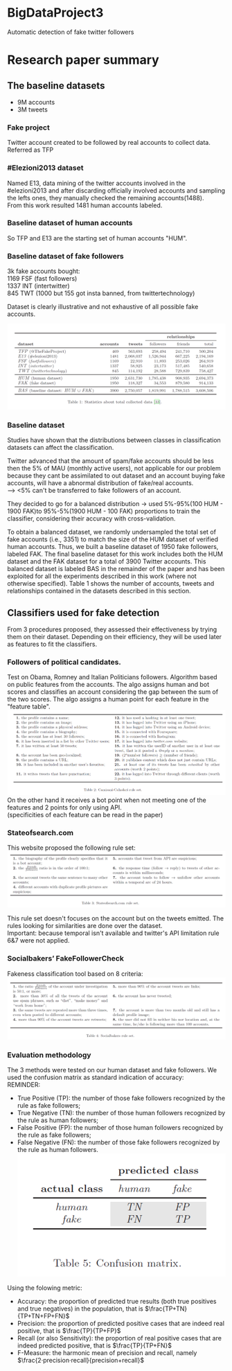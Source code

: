 # BigDataProject3
Automatic detection of fake twitter followers

# Research paper summary

## The baseline datasets
- 9M accounts
- 3M tweets
  
### Fake project
Twitter account created to be followed by real accounts to collect data.
Referred as TFP  
  
### #Elezioni2013 dataset
Named E13, data mining of the twitter accounts involved in the #elezioni2013 and after discarding officially involved accounts and sampling the lefts ones, they manually checked the remaining accounts(1488).  
From this work resulted 1481 human accounts labeled.  
  
### Baseline dataset of human accounts
So TFP and E13 are the starting set of human accounts "HUM".  
  
### Baseline dataset of fake followers
3k fake accounts bought:  
    1169 FSF (fast followers)  
    1337 INT (intertwitter)  
    845 TWT (1000 but 155 got insta banned, from twittertechnology)  
  
Dataset is clearly illustrative and not exhaustive of all possible fake accounts.  

![alt text](./collected_data_stats.png)

### Baseline dataset
Studies have shown that the distributions between classes in classification datasets can affect the classification.  
  
Twitter advanced that the amount of spam/fake accounts should be less then the 5% of MAU (monthly active users), not applicable for our problem because they cant be assimilated to out dataset and an account buying fake accounts, will have a abnormal distribution of fake/real accounts.   
--> <5% can't be transferred to fake followers of an account.  
  
They decided to go for a balanced distribution -> used 5%-95%(100 HUM - 1900 FAK)to 95%-5%(1900 HUM - 100 FAK) proportions to train the classifier, considering their accuracy with cross-validation.      


To obtain a balanced dataset, we randomly undersampled the total set of fake accounts (i.e., 3351) to match the size of the HUM dataset of verified human accounts. Thus, we built a baseline dataset of 1950 fake followers, labeled FAK. The final baseline dataset for this work includes both the HUM dataset and the FAK dataset for a total of 3900 Twitter accounts. This balanced dataset is labeled BAS in the remainder of the paper and has been exploited for all the experiments described in this work (where not otherwise specified). Table 1 shows the number of accounts, tweets and relationships contained in the datasets described in this section.

## Classifiers used for fake detection
From 3 procedures proposed, they assessed their effectiveness by trying them on their dataset. Depending on their efficiency, they will be used later as features to fit the classifiers.

### Followers of political candidates.
Test on Obama, Romney and Italian Politicians followers. Algorithm based on public features from the accounts. The algo assigns human and bot scores and classifies an account considering the gap between the sum of the two scores. The algo assigns a human point for each feature in the "feature table".  
![alt text](./CC_rule_set.png)
On the other hand it receives a bot point when not meeting one of the features and 2 points for only using API.  
(specificities of each feature can be read in the paper)

### Stateofsearch.com
This website proposed the following rule set:  
![alt text](./SOS_rule_set.png)

This rule set doesn't focuses on the account but on the tweets emitted. The rules looking for similarities are done over the dataset.  
Important: because temporal isn't available and twitter's API limitation rule 6&7 were not applied.

### Socialbakers’ FakeFollowerCheck
Fakeness classification tool based on 8 criteria:  
![alt text](./FFC_rule_set.png)

### Evaluation methodology
The 3 methods were tested on our human dataset and fake followers. We used the confusion matrix as standard indication of accuracy:  
REMINDER:  
- True Positive (TP): the number of those fake followers recognized by the rule as fake followers;
- True Negative (TN): the number of those human followers recognized by the rule as human followers;
- False Positive (FP): the number of those human followers recognized by the rule as fake followers;
- False Negative (FN): the number of those fake followers recognized by the rule as human followers.
![alt text](./confusion_matrix.png)

Using the folowing metric:  
- Accuracy: the proportion of predicted true results (both true positives and true negatives) in the
population, that is $\frac{TP+TN}{TP+TN+FP+FN}$
- Precision: the proportion of predicted positive cases that are indeed real positive, that is $\frac{TP}{TP+FP}$
- Recall (or also Sensitivity): the proportion of real positive cases that are indeed predicted positive,
that is $\frac{TP}{TP+FN}$
- F-Measure: the harmonic mean of precision and recall, namely $\frac{2·precision·recall}{precision+recall}$